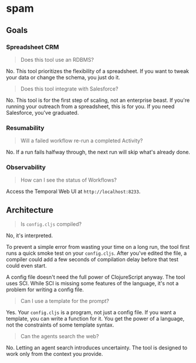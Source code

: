 # spam

## Goals

### Spreadsheet CRM

> Does this tool use an RDBMS?

No. This tool prioritizes the flexibility of a spreadsheet. If you want to tweak your data or change the schema, you just do it.

> Does this tool integrate with Salesforce?

No. This tool is for the first step of scaling, not an enterprise beast. If you're running your outreach from a spreadsheet, this is for you. If you need Salesforce, you've graduated.

### Resumability

> Will a failed workflow re-run a completed Activity?

No. If a run fails halfway through, the next run will skip what's already done.

### Observability

> How can I see the status of Workflows?

Access the Temporal Web UI at `http://localhost:8233`.

## Architecture

> Is `config.cljs` compiled?

No, it's interpreted.

To prevent a simple error from wasting your time on a long run, the tool first runs a quick smoke test on your `config.cljs`. After you've edited the file, a compiler could add a few seconds of compilation delay before that test could even start.

A config file doesn't need the full power of ClojureScript anyway. The tool uses SCI. While SCI is missing some features of the language, it's not a problem for writing a config file.

> Can I use a template for the prompt?

Yes. Your `config.cljs` is a program, not just a config file. If you want a template, you can write a function for it. You get the power of a language, not the constraints of some template syntax.

> Can the agents search the web?

No. Letting an agent search introduces uncertainty. The tool is designed to work only from the context you provide.
